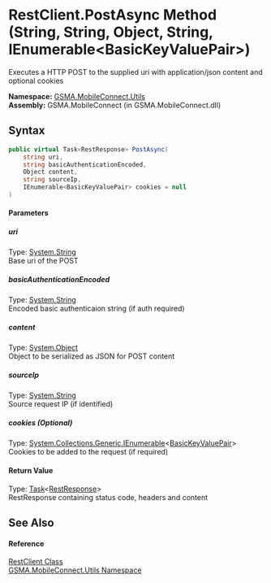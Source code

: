 RestClient.PostAsync Method (String, String, Object, String, IEnumerable&lt;BasicKeyValuePair>)
===============================================================================================
Executes a HTTP POST to the supplied uri with application/json content and optional cookies

**Namespace:** [GSMA.MobileConnect.Utils][1]  
**Assembly:** GSMA.MobileConnect (in GSMA.MobileConnect.dll)

Syntax
------

```csharp
public virtual Task<RestResponse> PostAsync(
	string uri,
	string basicAuthenticationEncoded,
	Object content,
	string sourceIp,
	IEnumerable<BasicKeyValuePair> cookies = null
)
```

#### Parameters

##### *uri*
Type: [System.String][2]  
Base uri of the POST

##### *basicAuthenticationEncoded*
Type: [System.String][2]  
Encoded basic authenticaion string (if auth required)

##### *content*
Type: [System.Object][3]  
Object to be serialized as JSON for POST content

##### *sourceIp*
Type: [System.String][2]  
Source request IP (if identified)

##### *cookies* (Optional)
Type: [System.Collections.Generic.IEnumerable][4]&lt;[BasicKeyValuePair][5]>  
Cookies to be added to the request (if required)

#### Return Value
Type: [Task][6]&lt;[RestResponse][7]>  
RestResponse containing status code, headers and content

See Also
--------

#### Reference
[RestClient Class][8]  
[GSMA.MobileConnect.Utils Namespace][1]  

[1]: ../README.md
[2]: http://msdn.microsoft.com/en-us/library/s1wwdcbf
[3]: http://msdn.microsoft.com/en-us/library/e5kfa45b
[4]: http://msdn.microsoft.com/en-us/library/9eekhta0
[5]: ../BasicKeyValuePair/README.md
[6]: http://msdn.microsoft.com/en-us/library/dd321424
[7]: ../RestResponse/README.md
[8]: README.md
[9]: ../../_icons/Help.png